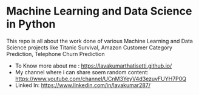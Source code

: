 # Machine Learning and Data Science in Python
This repo is all about the work done of various Machine Learning and Data Science projects like Titanic Survival, Amazon Customer Category Prediction, Telephone Churn Prediction

- To Know more about me : https://lavakumarthatisetti.github.io/  <br />
- My channel where i can share soem random content: https://www.youtube.com/channel/UCnM3YeyV4d3ezuvFUYH7P0Q  <br />
- Linked In: https://www.linkedin.com/in/lavakumar287/  <br />
